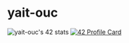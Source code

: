 # yait-ouc
![yait-ouc's 42 stats](https://badge42.herokuapp.com/api/stats/atouhami?darkmode=true&cursus=42cursus)
[![42 Profile Card](https://1337-readme.vercel.app/api/profile?cursus=42cursus&dark=true&login=yait-ouc)](https://github.com/mohouyizme/1337-readme)
